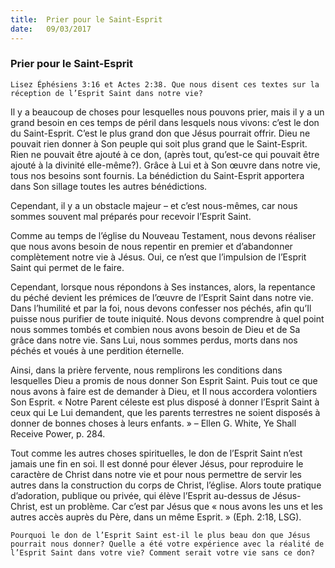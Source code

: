 ```yaml
---
title:  Prier pour le Saint-Esprit
date:   09/03/2017
---
```


### Prier pour le Saint-Esprit 

`Lisez Éphésiens 3:16 et Actes 2:38. Que nous disent ces textes sur la réception de l’Esprit Saint dans notre vie?` 

Il y a beaucoup de choses pour lesquelles nous pouvons prier, mais il y a un grand besoin en ces temps de péril dans lesquels nous vivons: c’est le don du Saint-Esprit. C’est le plus grand don que Jésus pourrait offrir. Dieu ne pouvait rien donner à Son peuple qui soit plus grand que le Saint-Esprit. Rien ne pouvait être ajouté à ce don, (après tout, qu’est-ce qui pouvait être ajouté à la divinité elle-même?). Grâce à Lui et à Son œuvre dans notre vie, tous nos besoins sont fournis. La bénédiction du Saint-Esprit apportera dans Son sillage toutes les autres bénédictions. 

Cependant, il y a un obstacle majeur – et c’est nous-mêmes, car nous sommes souvent mal préparés pour recevoir l’Esprit Saint. 

Comme au temps de l’église du Nouveau Testament, nous devons réaliser que nous avons besoin de nous repentir en premier et d’abandonner complètement notre vie à Jésus. Oui, ce n’est que l’impulsion de l’Esprit Saint qui permet de le faire. 

Cependant, lorsque nous répondons à Ses instances, alors, la repentance du péché devient les prémices de l’œuvre de l’Esprit Saint dans notre vie. Dans l’humilité et par la foi, nous devons confesser nos péchés, afin qu’Il puisse nous purifier de toute iniquité. Nous devons comprendre à quel point nous sommes tombés et combien nous avons besoin de Dieu et de Sa grâce dans notre vie. Sans Lui, nous sommes perdus, morts dans nos péchés et voués à une perdition éternelle. 

Ainsi, dans la prière fervente, nous remplirons les conditions dans lesquelles Dieu a promis de nous donner Son Esprit Saint. Puis tout ce que nous avons à faire est de demander à Dieu, et Il nous accordera volontiers Son Esprit. « Notre Parent céleste est plus disposé à donner l’Esprit Saint à ceux qui Le Lui demandent, que les parents terrestres ne soient disposés à donner de bonnes choses à leurs enfants. » – Ellen G. White, Ye Shall Receive Power, p. 284. 

Tout comme les autres choses spirituelles, le don de l’Esprit Saint n’est jamais une fin en soi. Il est donné pour élever Jésus, pour reproduire le caractère de Christ dans notre vie et pour nous permettre de servir les autres dans la construction du corps de Christ, l’église. Alors toute pratique d’adoration, publique ou privée, qui élève l’Esprit au-dessus de Jésus-Christ, est un problème. Car c’est par Jésus que « nous avons les uns et les autres accès auprès du Père, dans un même Esprit. » (Eph. 2:18, LSG). 

`Pourquoi le don de l’Esprit Saint est-il le plus beau don que Jésus pourrait nous donner? Quelle a été votre expérience avec la réalité de l’Esprit Saint dans votre vie? Comment serait votre vie sans ce don?` 
